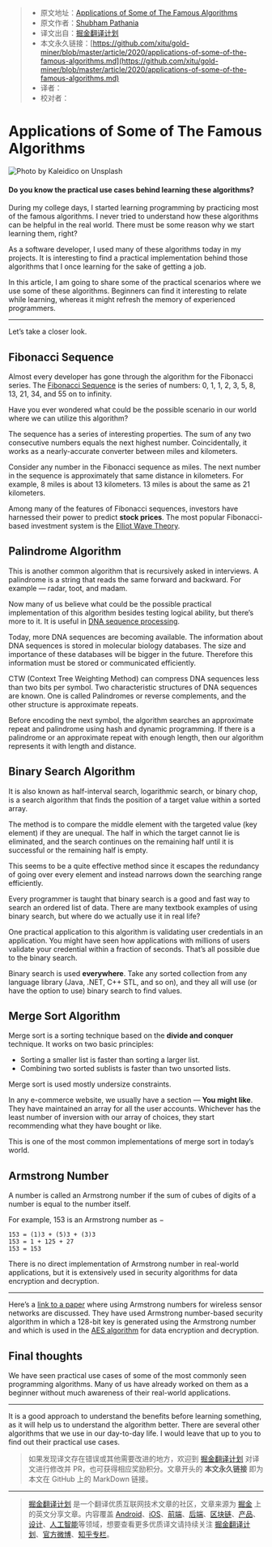 > * 原文地址：[Applications of Some of The Famous Algorithms](https://levelup.gitconnected.com/applications-of-some-of-the-famous-algorithms-cdaecee58ed1)
> * 原文作者：[Shubham Pathania](https://medium.com/@spathania08)
> * 译文出自：[掘金翻译计划](https://github.com/xitu/gold-miner)
> * 本文永久链接：[https://github.com/xitu/gold-miner/blob/master/article/2020/applications-of-some-of-the-famous-algorithms.md](https://github.com/xitu/gold-miner/blob/master/article/2020/applications-of-some-of-the-famous-algorithms.md)
> * 译者：
> * 校对者：

# Applications of Some of The Famous Algorithms

![Photo by [Kaleidico](https://unsplash.com/@kaleidico?utm_source=medium&utm_medium=referral) on [Unsplash](https://unsplash.com?utm_source=medium&utm_medium=referral)](https://cdn-images-1.medium.com/max/10804/0*d-YSolz0sbA5uAkw)

#### Do you know the practical use cases behind learning these algorithms?

During my college days, I started learning programming by practicing most of the famous algorithms. I never tried to understand how these algorithms can be helpful in the real world. There must be some reason why we start learning them, right?

As a software developer, I used many of these algorithms today in my projects. It is interesting to find a practical implementation behind those algorithms that I once learning for the sake of getting a job.

In this article, I am going to share some of the practical scenarios where we use some of these algorithms. Beginners can find it interesting to relate while learning, whereas it might refresh the memory of experienced programmers.

---

Let’s take a closer look.

## Fibonacci Sequence

Almost every developer has gone through the algorithm for the Fibonacci series. The [Fibonacci Sequence](https://en.wikipedia.org/wiki/Fibonacci_number) is the series of numbers: 0, 1, 1, 2, 3, 5, 8, 13, 21, 34, and 55 on to infinity.

Have you ever wondered what could be the possible scenario in our world where we can utilize this algorithm?

The sequence has a series of interesting properties. The sum of any two consecutive numbers equals the next highest number. Coincidentally, it works as a nearly-accurate converter between miles and kilometers.

Consider any number in the Fibonacci sequence as miles. The next number in the sequence is approximately that same distance in kilometers. For example, 8 miles is about 13 kilometers. 13 miles is about the same as 21 kilometers.

Among many of the features of Fibonacci sequences, investors have harnessed their power to predict **stock prices**. The most popular Fibonacci-based investment system is the [Elliot Wave Theory](https://elitecurrensea.com/education/elliott-wave-patterns-fibonacci-relationships-core-reference-guide/).

## Palindrome Algorithm

This is another common algorithm that is recursively asked in interviews. A palindrome is a string that reads the same forward and backward. For example — radar, toot, and madam.

Now many of us believe what could be the possible practical implementation of this algorithm besides testing logical ability, but there’s more to it. It is useful in [DNA sequence processing](https://pubmed.ncbi.nlm.nih.gov/11700586/).

Today, more DNA sequences are becoming available. The information about DNA sequences is stored in molecular biology databases. The size and importance of these databases will be bigger in the future. Therefore this information must be stored or communicated efficiently.

CTW (Context Tree Weighting Method) can compress DNA sequences less than two bits per symbol. Two characteristic structures of DNA sequences are known. One is called Palindromes or reverse complements, and the other structure is approximate repeats.

Before encoding the next symbol, the algorithm searches an approximate repeat and palindrome using hash and dynamic programming. If there is a palindrome or an approximate repeat with enough length, then our algorithm represents it with length and distance.

## Binary Search Algorithm

It is also known as half-interval search, logarithmic search, or binary chop, is a search algorithm that finds the position of a target value within a sorted array.

The method is to compare the middle element with the targeted value (key element) if they are unequal. The half in which the target cannot lie is eliminated, and the search continues on the remaining half until it is successful or the remaining half is empty.

This seems to be a quite effective method since it escapes the redundancy of going over every element and instead narrows down the searching range efficiently.

Every programmer is taught that binary search is a good and fast way to search an ordered list of data. There are many textbook examples of using binary search, but where do we actually use it in real life?

One practical application to this algorithm is validating user credentials in an application. You might have seen how applications with millions of users validate your credential within a fraction of seconds. That’s all possible due to the binary search.

Binary search is used **everywhere**. Take any sorted collection from any language library (Java, .NET, C++ STL, and so on), and they all will use (or have the option to use) binary search to find values.

## Merge Sort Algorithm

Merge sort is a sorting technique based on the **divide and conquer** technique. It works on two basic principles:

* Sorting a smaller list is faster than sorting a larger list.
* Combining two sorted sublists is faster than two unsorted lists.

Merge sort is used mostly undersize constraints.

In any e-commerce website, we usually have a section — **You might like**. They have maintained an array for all the user accounts. Whichever has the least number of inversion with our array of choices, they start recommending what they have bought or like.

This is one of the most common implementations of merge sort in today’s world.

## Armstrong Number

A number is called an Armstrong number if the sum of cubes of digits of a number is equal to the number itself.

For example, 153 is an Armstrong number as −

```
153 = (1)3 + (5)3 + (3)3
153 = 1 + 125 + 27
153 = 153
```

There is no direct implementation of Armstrong number in real-world applications, but it is extensively used in security algorithms for data encryption and decryption.

---

Here’s a [link to a paper](https://www.ijitee.org/download/volume-1-issue-1/) where using Armstrong numbers for wireless sensor networks are discussed. They have used Armstrong number-based security algorithm in which a 128-bit key is generated using the Armstrong number and which is used in the [AES algorithm](https://en.wikipedia.org/wiki/Advanced_Encryption_Standard) for data encryption and decryption.

## Final thoughts

We have seen practical use cases of some of the most commonly seen programming algorithms. Many of us have already worked on them as a beginner without much awareness of their real-world applications.

---

It is a good approach to understand the benefits before learning something, as it will help us to understand the algorithm better. There are several other algorithms that we use in our day-to-day life. I would leave that up to you to find out their practical use cases.

> 如果发现译文存在错误或其他需要改进的地方，欢迎到 [掘金翻译计划](https://github.com/xitu/gold-miner) 对译文进行修改并 PR，也可获得相应奖励积分。文章开头的 **本文永久链接** 即为本文在 GitHub 上的 MarkDown 链接。

---

> [掘金翻译计划](https://github.com/xitu/gold-miner) 是一个翻译优质互联网技术文章的社区，文章来源为 [掘金](https://juejin.im) 上的英文分享文章。内容覆盖 [Android](https://github.com/xitu/gold-miner#android)、[iOS](https://github.com/xitu/gold-miner#ios)、[前端](https://github.com/xitu/gold-miner#前端)、[后端](https://github.com/xitu/gold-miner#后端)、[区块链](https://github.com/xitu/gold-miner#区块链)、[产品](https://github.com/xitu/gold-miner#产品)、[设计](https://github.com/xitu/gold-miner#设计)、[人工智能](https://github.com/xitu/gold-miner#人工智能)等领域，想要查看更多优质译文请持续关注 [掘金翻译计划](https://github.com/xitu/gold-miner)、[官方微博](http://weibo.com/juejinfanyi)、[知乎专栏](https://zhuanlan.zhihu.com/juejinfanyi)。
